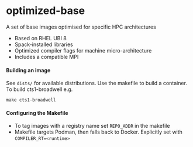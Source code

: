 # optimized-base
A set of base images optimised for specific HPC architectures
- Based on RHEL UBI 8 
- Spack-installed libraries
- Optimized compiler flags for machine micro-architecture
- Includes a compatible MPI

#### Building an image
See `dists/` for available distributions. Use the makefile to build a
container. To build cts1-broadwell e.g.
```
make cts1-broadwell
```

#### Configuring the Makefile
- To tag images with a registry name set `REPO_ADDR` in the makefile
- Makefile targets Podman, then falls back to Docker. Explicitly set with `COMPILER_RT=<runtime>`
